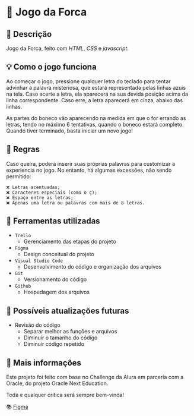 # 🤯 Jogo da Forca

## 📖 Descrição

Jogo da Forca, feito com *HTML*, *CSS* e *javascript*.

## 💡 Como o jogo funciona

Ao começar o jogo, pressione qualquer letra do teclado para tentar advinhar a palavra misteriosa, que estará representada pelas linhas azuis na tela. Caso acerte a letra, ela aparecerá na sua devida posição acima da linha correspondente. Caso erre, a letra aparecerá em cinza, abaixo das linhas.

As partes do boneco vão aparecendo na medida em que o for errando as letras, tendo no máximo 6 tentativas, quando o boneco estará completo. Quando tiver terminado, basta iniciar um novo jogo!

## 🚫 Regras

Caso queira, poderá inserir suas próprias palavras para customizar a experiencia no jogo. No entanto, há algumas excessões, não sendo permitido:

    ❌ Letras acentuadas;
    ❌ Caracteres especiais (como o ç);
    ❌ Espaço entre as letras;
    ❌ Apenas uma letra ou palavras com mais de 8 letras.

## 🔨 Ferramentas utilizadas

* `Trello`
  * Gerenciamento das etapas do projeto
* `Figma`
  * Design conceitual do projeto
* `Visual Studio Code`
  * Desenvolvimento do código e organização dos arquivos
* `Git`
  * Versionamento do código
* `Github`
  * Hospedagem dos arquivos

## 📆 Possíveis atualizações futuras

* Revisão do código
    * Separar melhor as funções e arquivos
    * Diminuir o tamanho do código
    * Diminuir código repetido

## 📌 Mais informações

Este projeto foi feito com base no Challenge da Alura em parceria com a Oracle, do projeto Oracle Next Education.

Toda e qualquer crítica será sempre bem-vinda!

📚 [Figma](https://www.figma.com/file/TjSuPW0YK5FLQLzIMcmiz2/Alura-Challenge---Desafio-2---L%C3%B3gica---Pessoal)